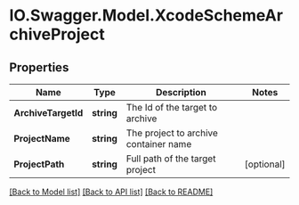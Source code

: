 # IO.Swagger.Model.XcodeSchemeArchiveProject
## Properties

Name | Type | Description | Notes
------------ | ------------- | ------------- | -------------
**ArchiveTargetId** | **string** | The Id of the target to archive | 
**ProjectName** | **string** | The project to archive container name | 
**ProjectPath** | **string** | Full path of the target project | [optional] 

[[Back to Model list]](../README.md#documentation-for-models) [[Back to API list]](../README.md#documentation-for-api-endpoints) [[Back to README]](../README.md)

